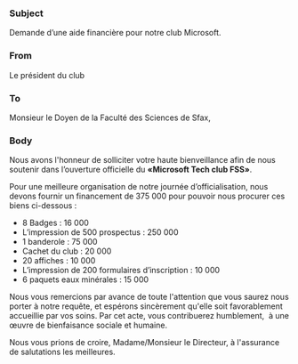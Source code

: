 ﻿### Subject
Demande d’une aide financière pour notre club Microsoft.
### From
Le président du club
### To
Monsieur le Doyen de la Faculté des  Sciences de Sfax,
### Body
Nous avons l'honneur de solliciter votre haute bienveillance afin de nous soutenir dans l’ouverture officielle du **«Microsoft  Tech club FSS»**.

Pour une meilleure organisation de notre journée d’officialisation, nous devons fournir un financement de 375 000 pour pouvoir nous procurer ces biens ci-dessous :

- 8 Badges : 16 000
- L’impression de 500 prospectus : 250 000
- 1 banderole : 75 000
- Cachet du club : 20 000
- 20 affiches : 10 000
- L’impression de 200 formulaires d’inscription : 10 000
- 6 paquets eaux minérales : 15 000

Nous vous remercions par avance de toute l'attention que vous saurez nous porter à notre requête, et espérons sincèrement qu'elle soit favorablement accueillie par vos soins. Par cet acte, vous contribuerez humblement,  à une œuvre de bienfaisance sociale et humaine.

Nous vous prions de croire, Madame/Monsieur le Directeur, à l'assurance de salutations les meilleures.
